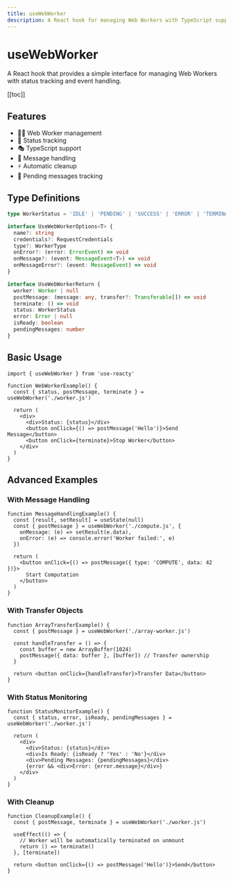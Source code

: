 ```yaml
---
title: useWebWorker
description: A React hook for managing Web Workers with TypeScript support
---
```


# useWebWorker

A React hook that provides a simple interface for managing Web Workers with status tracking and event handling.

[[toc]]

## Features

- 👷‍♂️ Web Worker management
- 🔄 Status tracking
- 🎭 TypeScript support
- 📨 Message handling
- ⚡ Automatic cleanup
- 🚦 Pending messages tracking

## Type Definitions

```typescript
type WorkerStatus = 'IDLE' | 'PENDING' | 'SUCCESS' | 'ERROR' | 'TERMINATED'

interface UseWebWorkerOptions<T> {
  name?: string
  credentials?: RequestCredentials
  type?: WorkerType
  onError?: (error: ErrorEvent) => void
  onMessage?: (event: MessageEvent<T>) => void
  onMessageError?: (event: MessageEvent) => void
}

interface UseWebWorkerReturn {
  worker: Worker | null
  postMessage: (message: any, transfer?: Transferable[]) => void
  terminate: () => void
  status: WorkerStatus
  error: Error | null
  isReady: boolean
  pendingMessages: number
}
```

## Basic Usage

```tsx
import { useWebWorker } from 'use-reacty'

function WebWorkerExample() {
  const { status, postMessage, terminate } = useWebWorker('./worker.js')

  return (
    <div>
      <div>Status: {status}</div>
      <button onClick={() => postMessage('Hello')}>Send Message</button>
      <button onClick={terminate}>Stop Worker</button>
    </div>
  )
}
```

## Advanced Examples

### With Message Handling

```tsx
function MessageHandlingExample() {
  const [result, setResult] = useState(null)
  const { postMessage } = useWebWorker('./compute.js', {
    onMessage: (e) => setResult(e.data),
    onError: (e) => console.error('Worker failed:', e)
  })

  return (
    <button onClick={() => postMessage({ type: 'COMPUTE', data: 42 })}>
      Start Computation
    </button>
  )
}
```

### With Transfer Objects

```tsx
function ArrayTransferExample() {
  const { postMessage } = useWebWorker('./array-worker.js')

  const handleTransfer = () => {
    const buffer = new ArrayBuffer(1024)
    postMessage({ data: buffer }, [buffer]) // Transfer ownership
  }

  return <button onClick={handleTransfer}>Transfer Data</button>
}
```

### With Status Monitoring

```tsx
function StatusMonitorExample() {
  const { status, error, isReady, pendingMessages } = useWebWorker('./worker.js')

  return (
    <div>
      <div>Status: {status}</div>
      <div>Is Ready: {isReady ? 'Yes' : 'No'}</div>
      <div>Pending Messages: {pendingMessages}</div>
      {error && <div>Error: {error.message}</div>}
    </div>
  )
}
```

### With Cleanup

```tsx
function CleanupExample() {
  const { postMessage, terminate } = useWebWorker('./worker.js')

  useEffect(() => {
    // Worker will be automatically terminated on unmount
    return () => terminate()
  }, [terminate])

  return <button onClick={() => postMessage('Hello')}>Send</button>
}
```
